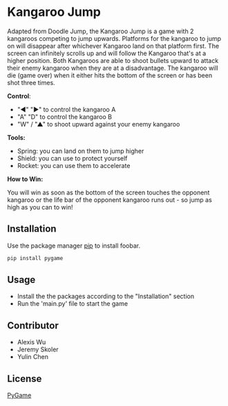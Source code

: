 # Kangaroo Jump 

Adapted from Doodle Jump, the Kangaroo Jump is a game with 2 kangaroos competing to jump upwards. Platforms for the kangaroo to jump on will disappear after whichever Kangaroo land on that platform first. The screen can infinitely scrolls up and will follow the Kangaroo that's at a higher position. Both Kangaroos are able to shoot bullets upward to attack their enemy kangaroo when they are at a disadvantage. The kangaroo will die (game over) when it either hits the bottom of the screen or has been shot three times. 

**Control**:
- "◀" "▶" to control the kangaroo A
- "A" "D" to control the kangaroo B
- "W" / "▲" to shoot upward against your enemy kangaroo

**Tools:**
- Spring: you can land on them to jump higher
- Shield: you can use to protect yourself
- Rocket: you can use them to accelerate

**How to Win:**

You will win as soon as the bottom of the screen touches the opponent kangaroo or the life bar of the opponent kangaroo runs out - so jump as high as you can to win!


## Installation

Use the package manager [pip](https://pip.pypa.io/en/stable/) to install foobar.

```bash
pip install pygame
```

## Usage

- Install the the packages according to the "Installation" section
- Run the 'main.py' file to start the game

## Contributor
- Alexis Wu
- Jeremy Skoler
- Yulin Chen



## License
[PyGame](https://www.pygame.org/news)

